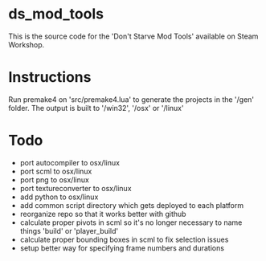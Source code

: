 ds_mod_tools
============

This is the source code for the 'Don't Starve Mod Tools' available on Steam Workshop.

Instructions
============

Run premake4 on 'src/premake4.lua' to generate the projects in the '/gen' folder.
The output is built to '/win32', '/osx' or '/linux'

Todo
============
- port autocompiler to osx/linux
- port scml to osx/linux
- port png to osx/linux
- port textureconverter to osx/linux
- add python to osx/linux
- add common script directory which gets deployed to each platform
- reorganize repo so that it works better with github
- calculate proper pivots in scml so it's no longer necessary to name things 'build' or 'player_build'
- calculate proper bounding boxes in scml to fix selection issues
- setup better way for specifying frame numbers and durations